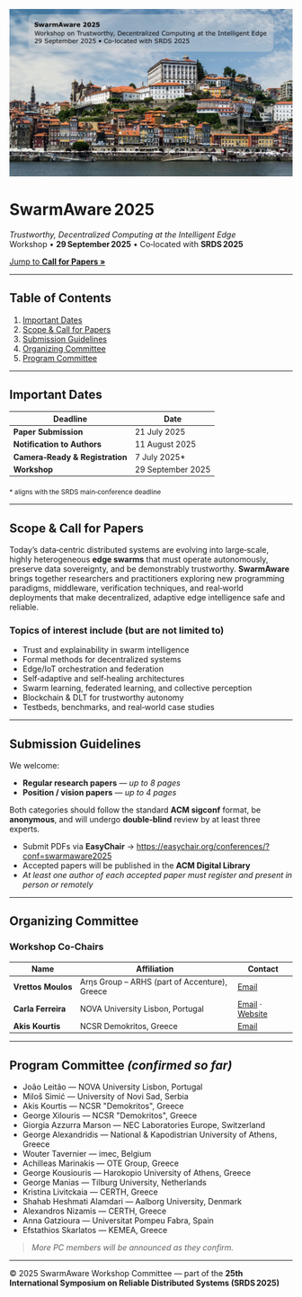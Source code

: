 ![swarmaware 2025](banner.jpg)

# SwarmAware 2025

*Trustworthy, Decentralized Computing at the Intelligent Edge*  
Workshop • **29 September 2025** • Co‑located with **SRDS 2025**

[Jump to **Call for Papers »**](#scope--call-for-papers)

---

## Table of Contents

1. [Important Dates](#important-dates)  
2. [Scope & Call for Papers](#scope--call-for-papers)  
3. [Submission Guidelines](#submission-guidelines)  
4. [Organizing Committee](#organizing-committee)  
5. [Program Committee](#program-committee)

---

## Important Dates

| Deadline | Date |
| --- | --- |
| **Paper Submission** | 21 July 2025 |
| **Notification to Authors** | 11 August 2025 |
| **Camera‑Ready & Registration** | 7 July 2025* |
| **Workshop** | 29 September 2025 |

<sub>* aligns with the SRDS main‑conference deadline</sub>

---

## Scope & Call for Papers

Today’s data‑centric distributed systems are evolving into large‑scale, highly heterogeneous **edge swarms** that must operate autonomously, preserve data sovereignty, and be demonstrably trustworthy. **SwarmAware** brings together researchers and practitioners exploring new programming paradigms, middleware, verification techniques, and real‑world deployments that make decentralized, adaptive edge intelligence safe and reliable.

### Topics of interest include (but are not limited to)

- Trust and explainability in swarm intelligence
- Formal methods for decentralized systems
- Edge/IoT orchestration and federation
- Self‑adaptive and self‑healing architectures
- Swarm learning, federated learning, and collective perception
- Blockchain & DLT for trustworthy autonomy
- Testbeds, benchmarks, and real‑world case studies

---

## Submission Guidelines

We welcome:

- **Regular research papers** — *up to 8 pages*
- **Position / vision papers** — *up to 4 pages*

Both categories should follow the standard **ACM sigconf** format, be **anonymous**, and will undergo **double‑blind** review by at least three experts.

- Submit PDFs via **EasyChair** → <https://easychair.org/conferences/?conf=swarmaware2025>
- Accepted papers will be published in the **ACM Digital Library**
- *At least one author of each accepted paper must register and present in person or remotely*

---

## Organizing Committee

### Workshop Co‑Chairs

| Name | Affiliation | Contact |
| --- | --- | --- |
| **Vrettos Moulos** | Arηs Group – ARHS (part of Accenture), Greece | [Email](mailto:Vrettos.Moulos@arhs-dev-hellas.com) |
| **Carla Ferreira** | NOVA University Lisbon, Portugal | [Email](mailto:carla.ferreira@fct.unl.pt) · [Website](http://www-ctp.di.fct.unl.pt/~cf/) |
| **Akis Kourtis** | NCSR Demokritos, Greece | [Email](mailto:akis.kourtis@iit.demokritos.gr) |

---

## Program Committee *(confirmed so far)*

- João Leitão — NOVA University Lisbon, Portugal
- Miloš Simić — University of Novi Sad, Serbia
- Akis Kourtis — NCSR "Demokritos", Greece
- George Xilouris — NCSR "Demokritos", Greece
- Giorgia Azzurra Marson — NEC Laboratories Europe, Switzerland
- George Alexandridis — National & Kapodistrian University of Athens, Greece
- Wouter Tavernier — imec, Belgium
- Achilleas Marinakis — OTE Group, Greece
- George Kousiouris — Harokopio University of Athens, Greece
- George Manias — Tilburg University, Netherlands
- Kristina Livitckaia — CERTH, Greece
- Shahab Heshmati Alamdari — Aalborg University, Denmark
- Alexandros Nizamis — CERTH, Greece
- Anna Gatzioura — Universitat Pompeu Fabra, Spain
- Efstathios Skarlatos — KEMEA, Greece

> *More PC members will be announced as they confirm.*

---

© 2025 SwarmAware Workshop Committee — part of the **25th International Symposium on Reliable Distributed Systems (SRDS 2025)**

